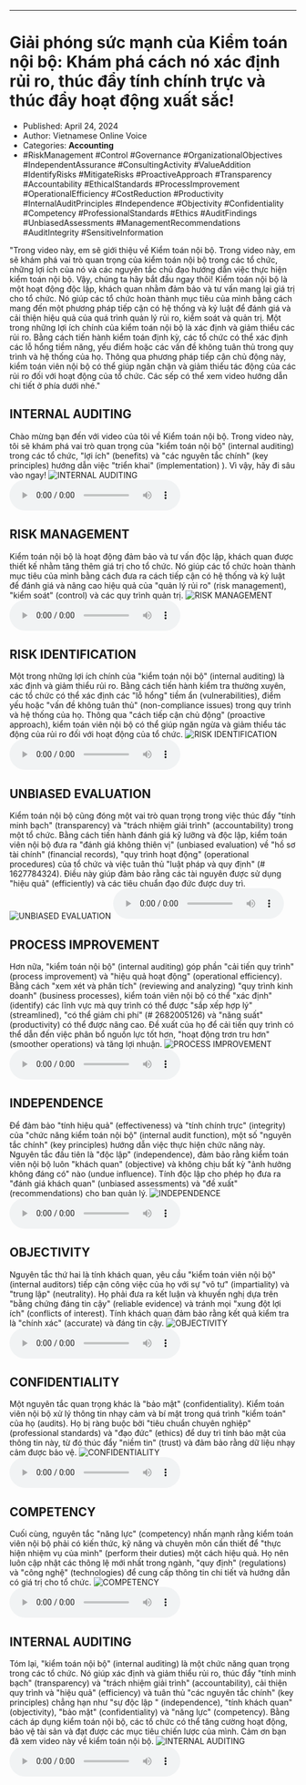 
---

# Giải phóng sức mạnh của Kiểm toán nội bộ: Khám phá cách nó xác định rủi ro, thúc đẩy tính chính trực và thúc đẩy hoạt động xuất sắc!

- Published: April 24, 2024
- Author: Vietnamese Online Voice
- Categories: **Accounting**
- #RiskManagement #Control #Governance #OrganizationalObjectives #IndependentAssurance #ConsultingActivity #ValueAddition #IdentifyRisks #MitigateRisks #ProactiveApproach #Transparency #Accountability #EthicalStandards #ProcessImprovement #OperationalEfficiency #CostReduction #Productivity #InternalAuditPrinciples #Independence #Objectivity #Confidentiality #Competency #ProfessionalStandards #Ethics #AuditFindings #UnbiasedAssessments #ManagementRecommendations #AuditIntegrity #SensitiveInformation

"Trong video này, em sẽ giới thiệu về Kiểm toán nội bộ. Trong video này, em sẽ khám phá vai trò quan trọng của kiểm toán nội bộ trong các tổ chức, những lợi ích của nó và các nguyên tắc chủ đạo hướng dẫn việc thực hiện kiểm toán nội bộ. Vậy, chúng ta hãy bắt đầu ngay thôi! Kiểm toán nội bộ là một hoạt động độc lập, khách quan nhằm đảm bảo và tư vấn mang lại giá trị cho tổ chức. Nó giúp các tổ chức hoàn thành mục tiêu của mình bằng cách mang đến một phương pháp tiếp cận có hệ thống và kỷ luật để đánh giá và cải thiện hiệu quả của quá trình quản lý rủi ro, kiểm soát và quản trị. Một trong những lợi ích chính của kiểm toán nội bộ là xác định và giảm thiểu các rủi ro. Bằng cách tiến hành kiểm toán định kỳ, các tổ chức có thể xác định các lỗ hổng tiềm năng, yếu điểm hoặc các vấn đề không tuân thủ trong quy trình và hệ thống của họ. Thông qua phương pháp tiếp cận chủ động này, kiểm toán viên nội bộ có thể giúp ngăn chặn và giảm thiểu tác động của các rủi ro đối với hoạt động của tổ chức. Các sếp có thể xem video hướng dẫn chi tiết ở phía dưới nhé."


## INTERNAL AUDITING

Chào mừng bạn đến với video của tôi về Kiểm toán nội bộ. Trong video này, tôi sẽ khám phá vai trò quan trọng của "kiểm toán nội bộ" (internal auditing) trong các tổ chức, "lợi ích" (benefits) và "các nguyên tắc chính" (key principles) hướng dẫn việc "triển khai" (implementation) ). Vì vậy, hãy đi sâu vào ngay!
![INTERNAL AUDITING](https://http-archiver-apis-production-80.schnworks.com/storage/images/transitions/2024-04-24/transition-9121355476-Montserrat-Black-673AB7.jpg)
<audio controls>
    <source src="https://http-archiver-apis-production-80.schnworks.com/storage/audio/file-36682435522.mp3" type="audio/mpeg">
</audio>



## RISK MANAGEMENT

Kiểm toán nội bộ là hoạt động đảm bảo và tư vấn độc lập, khách quan được thiết kế nhằm tăng thêm giá trị cho tổ chức. Nó giúp các tổ chức hoàn thành mục tiêu của mình bằng cách đưa ra cách tiếp cận có hệ thống và kỷ luật để đánh giá và nâng cao hiệu quả của "quản lý rủi ro" (risk management), "kiểm soát" (control) và các quy trình quản trị.
![RISK MANAGEMENT](https://http-archiver-apis-production-80.schnworks.com/storage/images/transitions/2024-04-24/transition--55655749110-Montserrat-Medium-283593.jpg)
<audio controls>
    <source src="https://http-archiver-apis-production-80.schnworks.com/storage/audio/file-11777107989.mp3" type="audio/mpeg">
</audio>



## RISK IDENTIFICATION

Một trong những lợi ích chính của "kiểm toán nội bộ" (internal auditing) là xác định và giảm thiểu rủi ro. Bằng cách tiến hành kiểm tra thường xuyên, các tổ chức có thể xác định các "lỗ hổng" tiềm ẩn (vulnerabilities), điểm yếu hoặc "vấn đề không tuân thủ" (non-compliance issues) trong quy trình và hệ thống của họ. Thông qua "cách tiếp cận chủ động" (proactive approach), kiểm toán viên nội bộ có thể giúp ngăn ngừa và giảm thiểu tác động của rủi ro đối với hoạt động của tổ chức.
![RISK IDENTIFICATION](https://http-archiver-apis-production-80.schnworks.com/storage/images/transitions/2024-04-24/transition-4288327838-Montserrat-Thin-4A148C.jpg)
<audio controls>
    <source src="https://http-archiver-apis-production-80.schnworks.com/storage/audio/file-40230395397.mp3" type="audio/mpeg">
</audio>



## UNBIASED EVALUATION

Kiểm toán nội bộ cũng đóng một vai trò quan trọng trong việc thúc đẩy "tính minh bạch" (transparency) và "trách nhiệm giải trình" (accountability) trong một tổ chức. Bằng cách tiến hành đánh giá kỹ lưỡng và độc lập, kiểm toán viên nội bộ đưa ra "đánh giá không thiên vị" (unbiased evaluation) về "hồ sơ tài chính" (financial records), "quy trình hoạt động" (operational procedures) của tổ chức và việc tuân thủ "luật pháp và quy định" (# 1627784324). Điều này giúp đảm bảo rằng các tài nguyên được sử dụng "hiệu quả" (efficiently) và các tiêu chuẩn đạo đức được duy trì.
![UNBIASED EVALUATION](https://http-archiver-apis-production-80.schnworks.com/storage/images/transitions/2024-04-24/transition-17694437538-Montserrat-SemiBold-880E4F.jpg)
<audio controls>
    <source src="https://http-archiver-apis-production-80.schnworks.com/storage/audio/file-45685465129.mp3" type="audio/mpeg">
</audio>



## PROCESS IMPROVEMENT

Hơn nữa, "kiểm toán nội bộ" (internal auditing) góp phần "cải tiến quy trình" (process improvement) và "hiệu quả hoạt động" (operational efficiency). Bằng cách "xem xét và phân tích" (reviewing and analyzing) "quy trình kinh doanh" (business processes), kiểm toán viên nội bộ có thể "xác định" (identify) các lĩnh vực mà quy trình có thể được "sắp xếp hợp lý" (streamlined), "có thể giảm chi phí" (# 2682005126) và "năng suất" (productivity) có thể được nâng cao. Đề xuất của họ để cải tiến quy trình có thể dẫn đến việc phân bổ nguồn lực tốt hơn, "hoạt động trơn tru hơn" (smoother operations) và tăng lợi nhuận.
![PROCESS IMPROVEMENT](https://http-archiver-apis-production-80.schnworks.com/storage/images/transitions/2024-04-24/transition-8413786114-Montserrat-ExtraBold-7B1FA2.jpg)
<audio controls>
    <source src="https://http-archiver-apis-production-80.schnworks.com/storage/audio/file-35318217931.mp3" type="audio/mpeg">
</audio>



## INDEPENDENCE

Để đảm bảo "tính hiệu quả" (effectiveness) và "tính chính trực" (integrity) của "chức năng kiểm toán nội bộ" (internal audit function), một số "nguyên tắc chính" (key principles) hướng dẫn việc thực hiện chức năng này. Nguyên tắc đầu tiên là "độc lập" (independence), đảm bảo rằng kiểm toán viên nội bộ luôn "khách quan" (objective) và không chịu bất kỳ "ảnh hưởng không đáng có" nào (undue influence). Tính độc lập cho phép họ đưa ra "đánh giá khách quan" (unbiased assessments) và "đề xuất" (recommendations) cho ban quản lý.
![INDEPENDENCE](https://http-archiver-apis-production-80.schnworks.com/storage/images/transitions/2024-04-24/transition-12367708222-Montserrat-ExtraBold-7B1FA2.jpg)
<audio controls>
    <source src="https://http-archiver-apis-production-80.schnworks.com/storage/audio/file-19518997793.mp3" type="audio/mpeg">
</audio>



## OBJECTIVITY

Nguyên tắc thứ hai là tính khách quan, yêu cầu "kiểm toán viên nội bộ" (internal auditors) tiếp cận công việc của họ với sự "vô tư" (impartiality) và "trung lập" (neutrality). Họ phải đưa ra kết luận và khuyến nghị dựa trên "bằng chứng đáng tin cậy" (reliable evidence) và tránh mọi "xung đột lợi ích" (conflicts of interest). Tính khách quan đảm bảo rằng kết quả kiểm tra là "chính xác" (accurate) và đáng tin cậy.
![OBJECTIVITY](https://http-archiver-apis-production-80.schnworks.com/storage/images/transitions/2024-04-24/transition--41895003261-Montserrat-ExtraBold-7B1FA2.jpg)
<audio controls>
    <source src="https://http-archiver-apis-production-80.schnworks.com/storage/audio/file-18786440376.mp3" type="audio/mpeg">
</audio>



## CONFIDENTIALITY

Một nguyên tắc quan trọng khác là "bảo mật" (confidentiality). Kiểm toán viên nội bộ xử lý thông tin nhạy cảm và bí mật trong quá trình "kiểm toán" của họ (audits). Họ bị ràng buộc bởi "tiêu chuẩn chuyên nghiệp" (professional standards) và "đạo đức" (ethics) để duy trì tính bảo mật của thông tin này, từ đó thúc đẩy "niềm tin" (trust) và đảm bảo rằng dữ liệu nhạy cảm được bảo vệ.
![CONFIDENTIALITY](https://http-archiver-apis-production-80.schnworks.com/storage/images/transitions/2024-04-24/transition--25878608666-Montserrat-SemiBold-880E4F.jpg)
<audio controls>
    <source src="https://http-archiver-apis-production-80.schnworks.com/storage/audio/file-44444101928.mp3" type="audio/mpeg">
</audio>



## COMPETENCY

Cuối cùng, nguyên tắc "năng lực" (competency) nhấn mạnh rằng kiểm toán viên nội bộ phải có kiến ​​thức, kỹ năng và chuyên môn cần thiết để "thực hiện nhiệm vụ của mình" (perform their duties) một cách hiệu quả. Họ nên luôn cập nhật các thông lệ mới nhất trong ngành, "quy định" (regulations) và "công nghệ" (technologies) để cung cấp thông tin chi tiết và hướng dẫn có giá trị cho tổ chức.
![COMPETENCY](https://http-archiver-apis-production-80.schnworks.com/storage/images/transitions/2024-04-24/transition--13530420038-Montserrat-Bold-673AB7.jpg)
<audio controls>
    <source src="https://http-archiver-apis-production-80.schnworks.com/storage/audio/file-36880339906.mp3" type="audio/mpeg">
</audio>



## INTERNAL AUDITING

Tóm lại, "kiểm toán nội bộ" (internal auditing) là một chức năng quan trọng trong các tổ chức. Nó giúp xác định và giảm thiểu rủi ro, thúc đẩy "tính minh bạch" (transparency) và "trách nhiệm giải trình" (accountability), cải thiện quy trình và "hiệu quả" (efficiency) và tuân thủ "các nguyên tắc chính" (key principles) chẳng hạn như "sự độc lập " (independence), "tính khách quan" (objectivity), "bảo mật" (confidentiality) và "năng lực" (competency). Bằng cách áp dụng kiểm toán nội bộ, các tổ chức có thể tăng cường hoạt động, bảo vệ tài sản và đạt được các mục tiêu chiến lược của mình. Cảm ơn bạn đã xem video này về kiểm toán nội bộ.
![INTERNAL AUDITING](https://http-archiver-apis-production-80.schnworks.com/storage/images/transitions/2024-04-24/transition--42861285290-Montserrat-Black-1A237E.jpg)
<audio controls>
    <source src="https://http-archiver-apis-production-80.schnworks.com/storage/audio/file-17908673605.mp3" type="audio/mpeg">
</audio>

